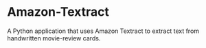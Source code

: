 # Amazon-Textract
A Python application that uses  Amazon Textract to extract text from handwritten movie-review cards.
